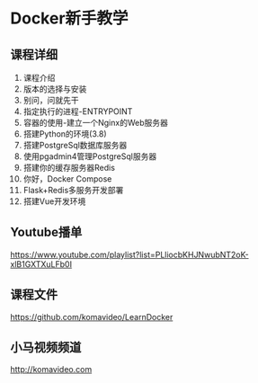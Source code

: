 Docker新手教学
=============

## 课程详细

01. 课程介绍
02. 版本的选择与安装
03. 别问，问就先干
04. 指定执行的进程-ENTRYPOINT
05. 容器的使用-建立一个Nginx的Web服务器
06. 搭建Python的环境(3.8)
07. 搭建PostgreSql数据库服务器
08. 使用pgadmin4管理PostgreSql服务器
09. 搭建你的缓存服务器Redis
10. 你好，Docker Compose
11. Flask+Redis多服务开发部署
12. 搭建Vue开发环境

## Youtube播单

https://www.youtube.com/playlist?list=PLliocbKHJNwubNT2oK-xlB1GXTXuLFb0I

## 课程文件

https://github.com/komavideo/LearnDocker

## 小马视频频道

http://komavideo.com
